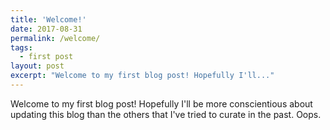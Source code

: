 ```yaml
---
title: 'Welcome!'
date: 2017-08-31
permalink: /welcome/
tags:
  - first post
layout: post
excerpt: "Welcome to my first blog post! Hopefully I'll..."
---
```


Welcome to my first blog post! Hopefully I'll be more conscientious about updating this blog than the others that I've tried to curate in the past. Oops.
